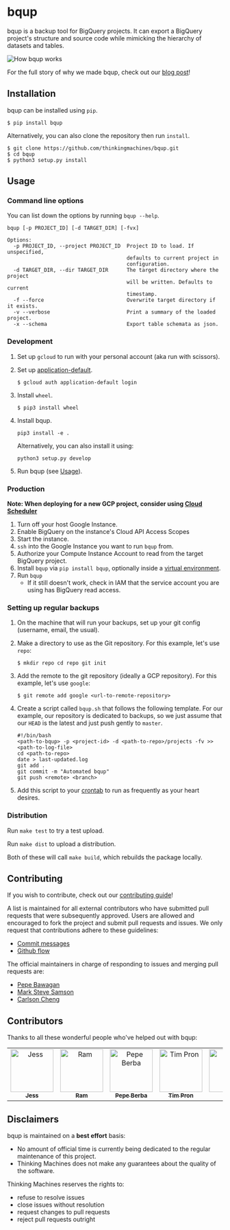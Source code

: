 # bqup

bqup is a backup tool for BigQuery projects. It can export a BigQuery
project's structure and source code while mimicking the hierarchy of
datasets and tables.

![How bqup
works](https://thinkingmachin.es/stories/coding-safely-in-the-cloud/solution.png
"How bqup works")

For the full story of why we made bqup, check out our [blog
post](https://stories.thinkingmachin.es/coding-safely-in-the-cloud/)!

## Installation

bqup can be installed using `pip`.

```
$ pip install bqup
```

Alternatively, you can also clone the repository then run `install`.

```
$ git clone https://github.com/thinkingmachines/bqup.git
$ cd bqup
$ python3 setup.py install
```

## Usage

### Command line options

You can list down the options by running `bqup --help`.

```text
bqup [-p PROJECT_ID] [-d TARGET_DIR] [-fvx]

Options:
  -p PROJECT_ID, --project PROJECT_ID  Project ID to load. If unspecified,
                                       defaults to current project in
                                       configuration.
  -d TARGET_DIR, --dir TARGET_DIR      The target directory where the project
                                       will be written. Defaults to current
                                       timestamp.
  -f --force                           Overwrite target directory if it exists.
  -v --verbose                         Print a summary of the loaded project.
  -x --schema                          Export table schemata as json.
```

### Development

1. Set up `gcloud` to run with your personal account (aka run with scissors).
2. Set up
   [application-default](https://cloud.google.com/sdk/gcloud/reference/auth/application-default/login).

   ```
   $ gcloud auth application-default login
   ```

3. Install `wheel`.

   ```
   $ pip3 install wheel
   ```

4. Install bqup.

   ```
   pip3 install -e .
   ```

   Alternatively, you can also install it using:

   ```
   python3 setup.py develop
   ```

5. Run bqup (see [Usage](#usage)).

### Production

**Note: When deploying for a new GCP project, consider using [Cloud
Scheduler](https://cloud.google.com/scheduler/)**

1. Turn off your host Google Instance.
2. Enable BigQuery on the instance's Cloud API Access Scopes
3. Start the instance.
4. `ssh` into the Google Instance you want to run `bqup` from.
5. Authorize your Compute Instance Account to read from the target BigQuery project.
6. Install `bqup` via `pip install bqup`, optionally inside a [virtual environment](https://docs.python.org/3/library/venv.html).
7. Run `bqup`
    - If it still doesn't work, check in IAM that the service account you are using has BigQuery read access.

### Setting up regular backups

1. On the machine that will run your backups, set up your git config (username,
   email, the usual).
2. Make a directory to use as the Git repository. For this example, let's use
   `repo`:

   ```
   $ mkdir repo cd repo git init
   ```

3. Add the remote to the git repository (ideally a GCP repository). For this
   example, let's use `google`:

   ```
   $ git remote add google <url-to-remote-repository>
   ```

4. Create a script called `bqup.sh` that follows the following template. For
   our example, our repository is dedicated to backups, so we just assume that
   our `HEAD` is the latest and just push gently to `master`.

   ```
   #!/bin/bash
   <path-to-bqup> -p <project-id> -d <path-to-repo>/projects -fv >> <path-to-log-file>
   cd <path-to-repo>
   date > last-updated.log
   git add .
   git commit -m "Automated bqup"
   git push <remote> <branch>
   ```

5. Add this script to your
   [crontab](https://awc.com.my/uploadnew/5ffbd639c5e6eccea359cb1453a02bed_Setting%20Up%20Cron%20Job%20Using%20crontab.pdf)
   to run as frequently as your heart desires.

### Distribution

Run `make test` to try a test upload.

Run `make dist` to upload a distribution.

Both of these will call `make build`, which rebuilds the package locally.

## Contributing

If you wish to contribute, check out our [contributing
guide](https://github.com/thinkingmachines/bqup/CONTRIBUTING.md)!

A list is maintained for all external contributors who have submitted pull
requests that were subsequently approved. Users are allowed and encouraged to
fork the project and submit pull requests and issues. We only request that
contributions adhere to these guidelines:

- [Commit messages](https://chris.beams.io/posts/git-commit/)
- [Github flow](https://guides.github.com/introduction/flow/)

The official maintainers in charge of responding to issues and merging pull
requests are:

- [Pepe Bawagan](https://github.com/syk0saje)
- [Mark Steve Samson](https://github.com/marksteve)
- [Carlson Cheng](https://github.com/crcheng)

## Contributors

Thanks to all these wonderful people who've helped out with bqup:

<table><tr><td align="center"><a href="https://github.com/jgtiu"><img src="https://avatars1.githubusercontent.com/u/33926951?s=400&v=4" width="100px;" alt="Jess"/><br /><sub><b>Jess</b></sub></a></td><td align="center"><a href="https://github.com/magtanggol03"><img src="https://avatars1.githubusercontent.com/u/25030847?s=400&v=4" width="100px;" alt="Ram"/><br /><sub><b>Ram</b></sub></a></td><td align="center"><a href="https://github.com/pberba"><img src="https://avatars0.githubusercontent.com/u/6505743?s=400&v=4" width="100px;" alt="Pepe Berba"/><br /><sub><b>Pepe Berba</b></sub></a></td><td align="center"><a href="https://github.com/tim-tmds"><img src="https://avatars2.githubusercontent.com/u/50472403?s=400&v=4" width="100px;" alt="Tim Pron"/><br /><sub><b>Tim Pron</b></sub></a></td><td align="center"><a href="https://github.com/enzoampil"><img src="https://avatars2.githubusercontent.com/u/39557688?s=400&v=4" width="100px;" alt="Enzo"/><br /><sub><b>Enzo</b></sub></a><br /></td><td align="center"><a href="https://github.com/ardieorden"><img src="https://avatars1.githubusercontent.com/u/17169362?s=400&v=4" width="100px;" alt="Ardie"/><br /><sub><b>Ardie</b></sub></a><br /></td></tr></table>


## Disclaimers

bqup is maintained on a **best effort** basis:

- No amount of official time is currently being dedicated to the regular
  maintenance of this project.
- Thinking Machines does not make any guarantees about the quality of the
  software.

Thinking Machines reserves the rights to:

- refuse to resolve issues
- close issues without resolution
- request changes to pull requests
- reject pull requests outright
